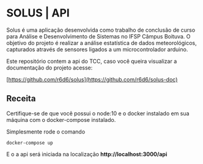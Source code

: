 # SOLUS | API

Solus é uma aplicação desenvolvida como trabalho de conclusão de curso para Análise e Desenvolvimento de Sistemas no IFSP Câmpus Boituva.
O objetivo do projeto é realizar a análise estatística de dados meteorológicos, capturados através de sensores ligados a um microcontrolador arduino.

Este repositório contem a api do TCC, caso você queira visualizar a documentação do projeto acesse:

[https://github.com/r6d6/solus](https://github.com/r6d6/solus-doc)

## Receita

Certifique-se de que você possui o node:10 e o docker instalado em sua máquina com o docker-compose instalado.

Simplesmente rode o comando

```
docker-compose up
```

E o a api será iniciada na localização **http://localhost:3000/api**
